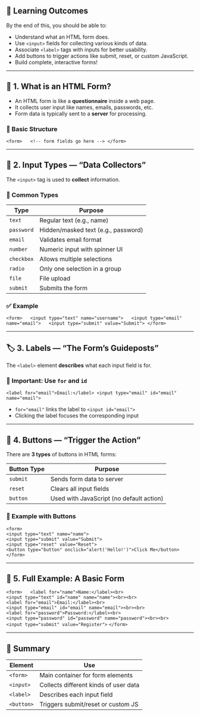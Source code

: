 ## 🧠 Learning Outcomes

By the end of this, you should be able to:

- Understand what an HTML form does.
- Use `<input>` fields for collecting various kinds of data.
- Associate `<label>` tags with inputs for better usability.
- Add buttons to trigger actions like submit, reset, or custom JavaScript.
- Build complete, interactive forms!

---

## 🧾 1. What is an HTML Form?

- An HTML form is like a **questionnaire** inside a web page.
- It collects user input like names, emails, passwords, etc.
- Form data is typically sent to a **server** for processing.

### 🔧 Basic Structure

`<form>   <!-- form fields go here --> </form>`

---

## 🧩 2. Input Types — “Data Collectors”

The `<input>` tag is used to **collect** information.

### 🔑 Common Types

|Type|Purpose|
|---|---|
|`text`|Regular text (e.g., name)|
|`password`|Hidden/masked text (e.g., password)|
|`email`|Validates email format|
|`number`|Numeric input with spinner UI|
|`checkbox`|Allows multiple selections|
|`radio`|Only one selection in a group|
|`file`|File upload|
|`submit`|Submits the form|

### ✅ Example

`<form>   <input type="text" name="username">   <input type="email" name="email">   <input type="submit" value="Submit"> </form>`

---

## 🏷️ 3. Labels — “The Form’s Guideposts”

The `<label>` element **describes** what each input field is for.

### 🔗 Important: Use `for` and `id`

`<label for="email">Email:</label> <input type="email" id="email" name="email">`

- `for="email"` links the label to `<input id="email">`
- Clicking the label focuses the corresponding input

---

## 🔘 4. Buttons — “Trigger the Action”

There are **3 types** of buttons in HTML forms:

|Button Type|Purpose|
|---|---|
|`submit`|Sends form data to server|
|`reset`|Clears all input fields|
|`button`|Used with JavaScript (no default action)|

### 🧪 Example with Buttons

`<form>`   
`<input type="text" name="name">`   
`<input type="submit" value="Submit">`   
`<input type="reset" value="Reset">`   
`<button type="button" onclick="alert('Hello!')">Click Me</button>` 
`</form>`

---

## 🧱 5. Full Example: A Basic Form

`<form>   <label for="name">Name:</label><br>`   
`<input type="text" id="name" name="name"><br><br>`    
`<label for="email">Email:</label><br>`  
`<input type="email" id="email" name="email"><br><br>`    
`<label for="password">Password:</label><br>`   
`<input type="password" id="password" name="password"><br><br>`    
`<input type="submit" value="Register">` 
`</form>`

---

## 📌 Summary

|Element|Use|
|---|---|
|`<form>`|Main container for form elements|
|`<input>`|Collects different kinds of user data|
|`<label>`|Describes each input field|
|`<button>`|Triggers submit/reset or custom JS|
